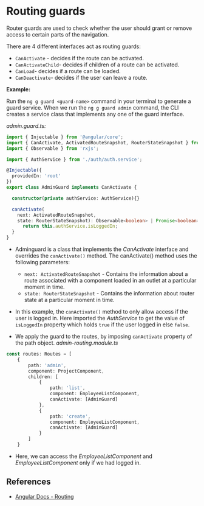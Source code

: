 # Routing guards

Router guards are used to check whether the user should grant or remove access to certain parts of the navigation.

There are 4 different interfaces act as routing guards:
* `CanActivate` - decides if the route can be activated.
* `CanActivateChild`- decides if children of a route can be activated.
* `CanLoad`- decides if a route can be loaded. 
* `CanDeactivate`- decides if the user can leave a route. 

**Example:**

Run the `ng g guard <guard-name>` command in your terminal to generate a guard service. When we run the `ng g guard admin` command, the CLI creates a service class that implements any one of the guard interface.

*admin.guard.ts:*
```typescript
import { Injectable } from '@angular/core';
import { CanActivate, ActivatedRouteSnapshot, RouterStateSnapshot } from '@angular/router';
import { Observable } from 'rxjs';

import { AuthService } from './auth/auth.service';

@Injectable({
  providedIn: 'root'
})
export class AdminGuard implements CanActivate {

  constructor(private authService: AuthService){}

  canActivate(
    next: ActivatedRouteSnapshot,
    state: RouterStateSnapshot): Observable<boolean> | Promise<boolean> | boolean {
      return this.authService.isLoggedIn;
  }
}
```
* Adminguard is a class that implements the *CanActivate* interface and overrides the `canActivate()` method. The canActivate() method uses the following parameters:
    * `next: ActivatedRouteSnapshot` - Contains the information about a route associated with a component loaded in an outlet at a particular moment in time. 
    * `state: RouterStateSnapshot` - Contains the information about router state at a particular moment in time. 

* In this example, the `canActivate()` method to only allow access if the user is logged in. 
Here imported the *AuthService* to get the value of `isLoggedIn` property which holds `true` if the user logged in else `false`.

* We apply the guard to the routes, by imposing `canActivate` property of the path object. 
*admin-routing.module.ts* 
```typescript
const routes: Routes = [
    {
        path: 'admin',
        component: ProjectComponent,
        children: [
            {
                path: 'list',
                component: EmployeeListComponent,
                canActivate: [AdminGuard]
            },            
            {
                path: 'create',
                component: EmployeeListComponent,
                canActivate: [AdminGuard]
            }
        ]
    }
```
* Here, we can access the *EmployeeListComponent* and *EmployeeListComponent* only if we had logged in.

## References

* [Angular Docs - Routing](https://angular.io/guide/router)